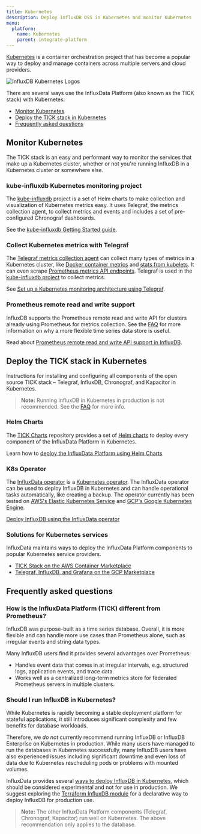 ```yaml
---
title: Kubernetes
description: Deploy InfluxDB OSS in Kubernetes and monitor Kubernetes
menu:
  platform:
    name: Kubernetes
    parent: integrate-platform
---
```


[Kubernetes](https://kubernetes.io/) is a container orchestration project that
has become a popular way to deploy and manage containers across multiple servers and cloud providers.

![InfluxDB Kubernetes Logos](/img/platform/flux-kube.png)

There are several ways use the InfluxData Platform (also known as the TICK
stack) with Kubernetes:

- [Monitor Kubernetes](#monitor-kubernetes)
- [Deploy the TICK stack in Kubernetes](#deploy-the-tick-stack-in-kubernetes)
- [Frequently asked questions](#frequently-asked-questions)

## Monitor Kubernetes

The TICK stack is an easy and performant way to monitor the services that make up a Kubernetes cluster, whether or not you're running InfluxDB in a Kubernetes cluster or somewhere else.

### kube-influxdb Kubernetes monitoring project

The [kube-influxdb](https://github.com/influxdata/kube-influxdb) project is a
set of Helm charts to make collection and visualization of Kubernetes metrics
easy. It uses Telegraf, the metrics collection agent, to collect metrics and
events and includes a set of pre-configured Chronograf dashboards.

See the [kube-influxdb Getting Started guide](https://github.com/influxdata/kube-influxdb/blob/master/docs/v1.0/getting_started.md).

### Collect Kubernetes metrics with Telegraf

The [Telegraf metrics collection agent](/telegraf/latest/introduction/getting-started/)
can collect many types of metrics in a Kubernetes cluster, like [Docker container metrics](https://github.com/influxdata/telegraf/blob/master/plugins/inputs/docker/README.md)
and [stats from kubelets](https://github.com/influxdata/telegraf/tree/master/plugins/inputs/kubernetes).
It can even scrape [Prometheus metrics API endpoints](https://github.com/influxdata/telegraf/tree/master/plugins/inputs/prometheus).
Telegraf is used in the [kube-influxdb project](#kube-influxdb-kubernetes-monitoring-project)
to collect metrics.

See [Set up a Kubernetes monitoring architecture using Telegraf](https://www.influxdata.com/blog/monitoring-kubernetes-architecture/).

### Prometheus remote read and write support

InfluxDB supports the Prometheus remote read and write API for clusters already
using Prometheus for metrics collection. See the
[FAQ](#frequently-asked-questions) for more information on why a more flexible
time series data store is useful.

Read about [Prometheus remote read and write API support in InfluxDB](/influxdb/latest/supported_protocols/prometheus/).

## Deploy the TICK stack in Kubernetes
Instructions for installing and configuring all components of the open source
TICK stack – Telegraf, InfluxDB, Chronograf, and Kapacitor in Kubernetes.

> **Note:** Running InfluxDB in Kubernetes in production is not recommended. See
> the [FAQ](#frequently-asked-questions) for more info.

### Helm Charts

The [TICK Charts](https://github.com/influxdata/tick-charts) repository provides
a set of [Helm charts](https://docs.helm.sh/) to deploy every component of the
InfluxData Platform in Kubernetes.

Learn how to [deploy the InfluxData Platform using Helm Charts](https://github.com/influxdata/tick-charts/blob/master/README.md)

### K8s Operator

The [InfluxData operator](https://github.com/influxdata/influxdata-operator) is
a [Kubernetes operator](https://coreos.com/operators/). The InfluxData operator
can be used to deploy InfluxDB in Kubernetes and can handle operational tasks
automatically, like creating a backup. The operator currently has been tested on
[AWS's Elastic Kubernetes Service](https://aws.amazon.com/eks/) and [GCP's Google Kubernetes Engine](https://cloud.google.com/kubernetes-engine/).

[Deploy InfluxDB using the InfluxData
operator](https://github.com/influxdata/influxdata-operator)

### Solutions for Kubernetes services

InfluxData maintains ways to deploy the InfluxData Platform components to popular Kubernetes service providers.

- [TICK Stack on the AWS Container Marketplace](https://aws.amazon.com/marketplace/pp/B07KGM885K?qid=1544514373950&sr=0-18&ref_=srh_res_product_title)
- [Telegraf, InfluxDB, and Grafana on the GCP Marketplace](https://console.cloud.google.com/marketplace/details/influxdata-public/telegraf-influxdb-grafana?q=telegraf)

## Frequently asked questions

### How is the InfluxData Platform (TICK) different from Prometheus?

InfluxDB was purpose-built as a time series database. Overall, it is more
flexible and can handle more use cases than Prometheus alone, such as irregular
events and string data types.

Many InfluxDB users find it provides several advantages over Prometheus:
- Handles event data that comes in at irregular intervals, e.g. structured logs,
  application events, and trace data.
- Works well as a centralized long-term metrics store for federated Prometheus
  servers in multiple clusters.

### Should I run InfluxDB in Kubernetes?

While Kubernetes is rapidly becoming a stable deployment platform for stateful
applications, it still introduces significant complexity and few benefits for
database workloads.

Therefore, we _do not_ currently recommend running InfluxDB or InfluxDB
Enterprise on Kubernetes in production. While many users have managed to run the
databases in Kubernetes successfully, many InfluxDB users have also experienced
issues including significant downtime and even loss of data due to Kubernetes
rescheduling pods or problems with mounted volumes.

InfluxData provides several [ways to deploy InfluxDB in Kubernetes](/platform/install-and-deploy/deploying/kubernetes/),
which should be considered experimental and not for use in production. We
suggest exploring the [Terraform InfluxDB module](https://registry.terraform.io/modules/influxdata/influxdb/aws/1.0.4)
for a declarative way to deploy InfluxDB for production use.

> **Note:** The other InfluxData Platform components (Telegraf, Chronograf,
> Kapacitor) run well on Kubernetes. The above recommendation only applies to
> the database.
